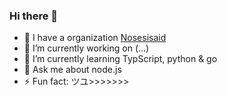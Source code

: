 ### Hi there 👋

<!--
**Vic0005/Vic0005** is a ✨ _special_ ✨ repository because its `README.md` (this file) appears on your GitHub profile.--->

- 🏢 I have a organization [Nosesisaid](https://www.github.com/Nosesisaid)
- 🔭 I’m currently working on (...)
- 🌱 I’m currently learning TypScript, python & go
- 💬 Ask me about node.js
- ⚡ Fun fact: ツユ>>>>>>>

<!-- ## My stats

<img align="centerd" src="https://github-readme-stats.vercel.app/api?username=victorioxd&show_icons=true&locale=en&theme=tokyonight&count_private=true" alt="vic" />
 -->
 <!--
[![spotify-github-profile](https://spotify-github-profile.vercel.app/api/view?uid=zranx84j3h218lkfyhrl0u8jp&cover_image=true&theme=default)](https://github.com/kittinan/spotify-github-profile)
-->
